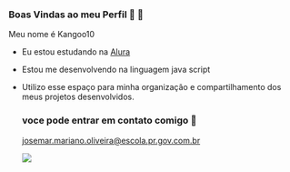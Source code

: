 ### Boas Vindas ao meu Perfil 💙 👋

Meu nome é Kangoo10

- Eu estou estudando na [Alura](https://www.alura.com.br)
- Estou me desenvolvendo na linguagem  java script
- Utilizo esse espaço para minha organização e compartilhamento dos meus projetos desenvolvidos.

  

  ### voce pode entrar em contato comigo 📧
  
  josemar.mariano.oliveira@escola.pr.gov.com.br

  ![](https://media.tenor.com/t_bbcG34Z44AAAAM/tbhss-vite-jarrive-camionnette-cape.gif)

